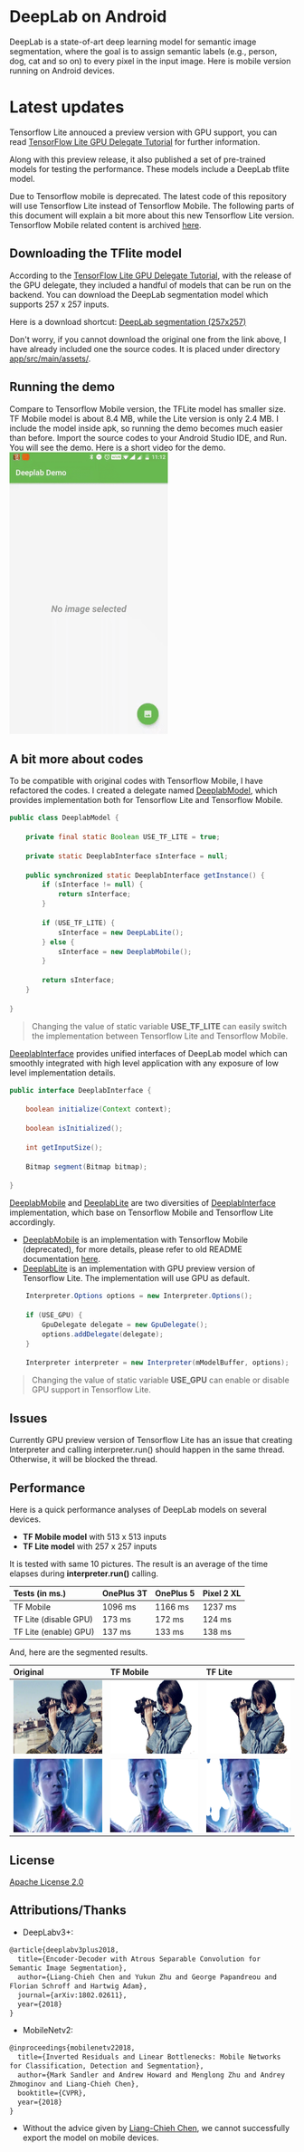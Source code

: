 # DeepLab on Android
DeepLab is a state-of-art deep learning model for semantic image segmentation, where the goal is to assign semantic labels (e.g., person, dog, cat and so on) to every pixel in the input image. Here is mobile version running on Android devices.

# Latest updates
Tensorflow Lite annouced a preview version with GPU support, you can read [TensorFlow Lite GPU Delegate Tutorial](https://www.tensorflow.org/lite/performance/gpu) for further information.

Along with this preview release, it also published a set of pre-trained models for testing the performance. These models include a DeepLab tflite model.

Due to Tensorflow mobile is deprecated. The latest code of this repository will use Tensorflow Lite instead of Tensorflow Mobile. The following parts of this document will explain a bit more about this new Tensorflow Lite version. Tensorflow Mobile related content is archived [here](doc/README_OLD.md).

## Downloading the TFlite model

According to the [TensorFlow Lite GPU Delegate Tutorial](https://www.tensorflow.org/lite/performance/gpu), with the release of the GPU delegate, they included a handful of models that can be run on the backend. You can download the DeepLab segmentation model which supports 257 x 257 inputs.

Here is a download shortcut:
[DeepLab segmentation (257x257)](https://storage.googleapis.com/download.tensorflow.org/models/tflite/gpu/deeplabv3_257_mv_gpu.tflite)

Don't worry, if you cannot download the original one from the link above, I have already included one the source codes. It is placed under directory [app/src/main/assets/](app/src/main/assets/).

## Running the demo

Compare to Tensorflow Mobile version, the TFLite model has smaller size. TF Mobile model is about 8.4 MB, while the Lite version is only 2.4 MB. I include the model inside apk, so running the demo becomes much easier than before. Import the source codes to your Android Studio IDE, and Run. You will see the demo. Here is a short video for the demo.
<img src=".github/deeplab_demo_lite_version.gif" width="280" height="498" alt="DeepLab Demo"/>

## A bit more about codes
To be compatible with original codes with Tensorflow Mobile, I have refactored the codes.
I created a delegate named [DeeplabModel](app/src/main/java/com/dailystudio/deeplab/ml/DeeplabModel.java), which provides implementation both for Tensorflow Lite and Tensorflow Mobile.
```java
public class DeeplabModel {

    private final static Boolean USE_TF_LITE = true;

    private static DeeplabInterface sInterface = null;

    public synchronized static DeeplabInterface getInstance() {
        if (sInterface != null) {
            return sInterface;
        }

        if (USE_TF_LITE) {
            sInterface = new DeepLabLite();
        } else {
            sInterface = new DeeplabMobile();
        }

        return sInterface;
    }

}
```
> Changing the value of static variable **USE_TF_LITE** can easily switch the implementation between Tensorflow Lite and Tensorflow Mobile.

[DeeplabInterface](app/src/main/java/com/dailystudio/deeplab/ml/DeeplabInterface.java)  provides unified interfaces of DeepLab model which can smoothly integrated with high level application with any exposure of low level implementation details.


```java
public interface DeeplabInterface {

    boolean initialize(Context context);

    boolean isInitialized();

    int getInputSize();

    Bitmap segment(Bitmap bitmap);

}
```
[DeeplabMobile](app/src/main/java/com/dailystudio/deeplab/ml/DeeplabMobile.java) and  [DeeplabLite](app/src/main/java/com/dailystudio/deeplab/ml/DeeplabLite.java) are two diversities of [DeeplabInterface](app/src/main/java/com/dailystudio/deeplab/ml/DeeplabInterface.java) implementation, which base on Tensorflow Mobile and Tensorflow Lite accordingly.
- [DeeplabMobile](app/src/main/java/com/dailystudio/deeplab/ml/DeeplabMobile.java) is an implementation with Tensorflow Mobile (deprecated), for more details, please refer to old README documentation [here](doc/README_OLD.md).
- [DeeplabLite](app/src/main/java/com/dailystudio/deeplab/ml/DeeplabLite.java) is an implementation with GPU preview version of Tensorflow Lite. The implementation will use GPU as default.
```java
	Interpreter.Options options = new Interpreter.Options();

	if (USE_GPU) {
		GpuDelegate delegate = new GpuDelegate();
		options.addDelegate(delegate);
	}

	Interpreter interpreter = new Interpreter(mModelBuffer, options);
```
> Changing the value of static variable **USE_GPU** can enable or disable GPU support in Tensorflow Lite.

## Issues
Currently GPU preview version of Tensorflow Lite has an issue that creating Interpreter and calling interpreter.run() should happen in the same thread. Otherwise, it will be blocked the thread.

## Performance
Here is a quick performance analyses of DeepLab models on several devices.
- **TF Mobile model** with 513 x 513 inputs
- **TF Lite model** with 257 x 257 inputs

It is tested with same 10 pictures. The result is an average of the time elapses during **interpreter.run()** calling.

Tests (in ms.)        | OnePlus 3T   | OnePlus 5 | Pixel 2 XL
:------               | :------      | :------   | :------
TF Mobile             | 1096 ms      | 1166 ms   | 1237 ms
TF Lite (disable GPU) | 173 ms       | 172 ms    | 124 ms
TF Lite (enable) GPU) | 137 ms       | 133 ms    | 138 ms

And, here are the segmented results.

Original    | TF Mobile | TF Lite
:-------    | :-------  | :-------
<img src=".github/sample_0_original.png" width="200" height="130" alt="Sample 0 Original"/> | <img src=".github/sample_0_tf_mobile.png" width="200" height="130" alt="Sample 0 TF Mobile"/> | <img src=".github/sample_0_tf_lite.png" width="200" height="130" alt="Sample 0 TF Lite"/>
<img src=".github/sample_1_original.png" width="200" height="130" alt="Sample 1 Original"/> | <img src=".github/sample_1_tf_mobile.png" width="200" height="130" alt="Sample 1 TF Mobile"/> | <img src=".github/sample_1_tf_lite.png" width="200" height="130" alt="Sample 1 TF Lite"/>

## License

[Apache License 2.0](LICENSE)

## Attributions/Thanks
- DeepLabv3+:
```
@article{deeplabv3plus2018,
  title={Encoder-Decoder with Atrous Separable Convolution for Semantic Image Segmentation},
  author={Liang-Chieh Chen and Yukun Zhu and George Papandreou and Florian Schroff and Hartwig Adam},
  journal={arXiv:1802.02611},
  year={2018}
}
```

- MobileNetv2:

```
@inproceedings{mobilenetv22018,
  title={Inverted Residuals and Linear Bottlenecks: Mobile Networks for Classification, Detection and Segmentation},
  author={Mark Sandler and Andrew Howard and Menglong Zhu and Andrey Zhmoginov and Liang-Chieh Chen},
  booktitle={CVPR},
  year={2018}
}
```
- Without the advice given by [Liang-Chieh Chen](https://github.com/aquariusjay), we cannot successfully export the model on mobile devices.